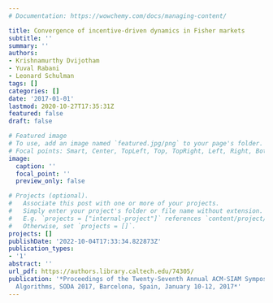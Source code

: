 ```yaml
---
# Documentation: https://wowchemy.com/docs/managing-content/

title: Convergence of incentive-driven dynamics in Fisher markets
subtitle: ''
summary: ''
authors:
- Krishnamurthy Dvijotham
- Yuval Rabani
- Leonard Schulman
tags: []
categories: []
date: '2017-01-01'
lastmod: 2020-10-27T17:35:31Z
featured: false
draft: false

# Featured image
# To use, add an image named `featured.jpg/png` to your page's folder.
# Focal points: Smart, Center, TopLeft, Top, TopRight, Left, Right, BottomLeft, Bottom, BottomRight.
image:
  caption: ''
  focal_point: ''
  preview_only: false

# Projects (optional).
#   Associate this post with one or more of your projects.
#   Simply enter your project's folder or file name without extension.
#   E.g. `projects = ["internal-project"]` references `content/project/deep-learning/index.md`.
#   Otherwise, set `projects = []`.
projects: []
publishDate: '2022-10-04T17:33:34.822873Z'
publication_types:
- '1'
abstract: ''
url_pdf: https://authors.library.caltech.edu/74305/
publication: '*Proceedings of the Twenty-Seventh Annual ACM-SIAM Symposium on Discrete
  Algorithms, SODA 2017, Barcelona, Spain, January 10-12, 2017*'
---
```

